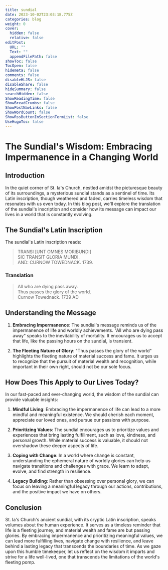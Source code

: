 ```yaml
---
title: sundial
date: 2023-10-02T23:03:18.775Z
categories: blog
weight: 0
cover:
  hidden: false
  relative: false
editPost:
  URL: ""
  Text: ""
  appendFilePath: false
showToc: false
TocOpen: false
hidemeta: false
comments: false
disableHLJS: false
disableShare: false
hideSummary: false
searchHidden: false
ShowReadingTime: false
ShowBreadCrumbs: false
ShowPostNavLinks: false
ShowWordCount: false
ShowRssButtonInSectionTermList: false
UseHugoToc: false
---
```


# The Sundial's Wisdom: Embracing Impermanence in a Changing World

## Introduction

In the quiet corner of St. Ia's Church, nestled amidst the picturesque beauty of its surroundings, a mysterious sundial stands as a sentinel of time. Its Latin inscription, though weathered and faded, carries timeless wisdom that resonates with us even today. In this blog post, we'll explore the translation of the sundial's inscription and consider how its message can impact our lives in a world that is constantly evolving.


## The Sundial's Latin Inscription

The sundial's Latin inscription reads:


> TRANSI [UNT OMNES MORIBUNDI]  
SIC TRANSIT GLORIA MUNDI.  
AND: CURNOW TOWEDNACK. 1739.





### Translation

>All who are dying pass away.  
Thus passes the glory of the world.  
Curnow Towednack. 1739 AD

## Understanding the Message

1. **Embracing Impermanence**: The sundial's message reminds us of the impermanence of life and worldly achievements. "All who are dying pass away" speaks to the inevitability of mortality. It encourages us to accept that life, like the passing hours on the sundial, is transient.

2. **The Fleeting Nature of Glory**: "Thus passes the glory of the world" highlights the fleeting nature of material success and fame. It urges us to recognize that the pursuit of material wealth and recognition, while important in their own right, should not be our sole focus.

## How Does This Apply to Our Lives Today?

In our fast-paced and ever-changing world, the wisdom of the sundial can provide valuable insights:

1. **Mindful Living**: Embracing the impermanence of life can lead to a more mindful and meaningful existence. We should cherish each moment, appreciate our loved ones, and pursue our passions with purpose.

2. **Prioritizing Values**: The sundial encourages us to prioritize values and experiences that bring lasting fulfillment, such as love, kindness, and personal growth. While material success is valuable, it should not overshadow these deeper aspects of life.

3. **Coping with Change**: In a world where change is constant, understanding the ephemeral nature of worldly glories can help us navigate transitions and challenges with grace. We learn to adapt, evolve, and find strength in resilience.

4. **Legacy Building**: Rather than obsessing over personal glory, we can focus on leaving a meaningful legacy through our actions, contributions, and the positive impact we have on others.

## Conclusion

St. Ia's Church's ancient sundial, with its cryptic Latin inscription, speaks volumes about the human experience. It serves as a timeless reminder that life is a fleeting journey, and material wealth and fame are but passing glories. By embracing impermanence and prioritizing meaningful values, we can lead more fulfilling lives, navigate change with resilience, and leave behind a lasting legacy that transcends the boundaries of time. As we gaze upon this humble timekeeper, let us reflect on the wisdom it imparts and strive for a life well-lived, one that transcends the limitations of the world's fleeting pomp.